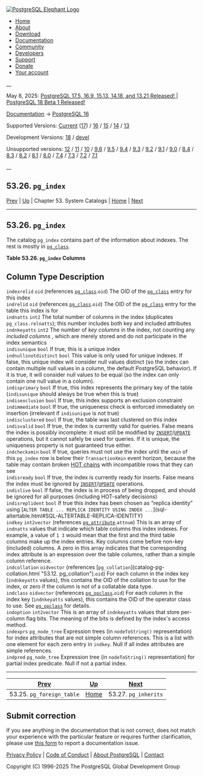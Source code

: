 [ ![PostgreSQL Elephant Logo](/media/img/about/press/elephant.png) ](/)

  * [Home](/ "Home")
  * [About](/about/ "About")
  * [Download](/download/ "Download")
  * [Documentation](/docs/ "Documentation")
  * [Community](/community/ "Community")
  * [Developers](/developer/ "Developers")
  * [Support](/support/ "Support")
  * [Donate](/about/donate/ "Donate")
  * [Your account](/account/ "Your account")

__

May 8, 2025: [ PostgreSQL 17.5, 16.9, 15.13, 14.18, and 13.21 Released! ](/about/news/postgresql-175-169-1513-1418-and-1321-released-3072/) | [ PostgreSQL 18 Beta 1 Released! ](/about/news/postgresql-18-beta-1-released-3070/)

[Documentation](/docs/ "Documentation") -> [PostgreSQL
16](/docs/16/index.html)

Supported Versions: [Current](/docs/current/catalog-pg-index.html "PostgreSQL
17 - 53.26. pg_index") ([17](/docs/17/catalog-pg-index.html "PostgreSQL 17 -
53.26. pg_index")) / [16](/docs/16/catalog-pg-index.html "PostgreSQL 16 -
53.26. pg_index") / [15](/docs/15/catalog-pg-index.html "PostgreSQL 15 -
53.26. pg_index") / [14](/docs/14/catalog-pg-index.html "PostgreSQL 14 -
53.26. pg_index") / [13](/docs/13/catalog-pg-index.html "PostgreSQL 13 -
53.26. pg_index")

Development Versions: [18](/docs/18/catalog-pg-index.html "PostgreSQL 18 -
53.26. pg_index") / [devel](/docs/devel/catalog-pg-index.html "PostgreSQL
devel - 53.26. pg_index")

Unsupported versions: [12](/docs/12/catalog-pg-index.html "PostgreSQL 12 -
53.26. pg_index") / [11](/docs/11/catalog-pg-index.html "PostgreSQL 11 -
53.26. pg_index") / [10](/docs/10/catalog-pg-index.html "PostgreSQL 10 -
53.26. pg_index") / [9.6](/docs/9.6/catalog-pg-index.html "PostgreSQL 9.6 -
53.26. pg_index") / [9.5](/docs/9.5/catalog-pg-index.html "PostgreSQL 9.5 -
53.26. pg_index") / [9.4](/docs/9.4/catalog-pg-index.html "PostgreSQL 9.4 -
53.26. pg_index") / [9.3](/docs/9.3/catalog-pg-index.html "PostgreSQL 9.3 -
53.26. pg_index") / [9.2](/docs/9.2/catalog-pg-index.html "PostgreSQL 9.2 -
53.26. pg_index") / [9.1](/docs/9.1/catalog-pg-index.html "PostgreSQL 9.1 -
53.26. pg_index") / [9.0](/docs/9.0/catalog-pg-index.html "PostgreSQL 9.0 -
53.26. pg_index") / [8.4](/docs/8.4/catalog-pg-index.html "PostgreSQL 8.4 -
53.26. pg_index") / [8.3](/docs/8.3/catalog-pg-index.html "PostgreSQL 8.3 -
53.26. pg_index") / [8.2](/docs/8.2/catalog-pg-index.html "PostgreSQL 8.2 -
53.26. pg_index") / [8.1](/docs/8.1/catalog-pg-index.html "PostgreSQL 8.1 -
53.26. pg_index") / [8.0](/docs/8.0/catalog-pg-index.html "PostgreSQL 8.0 -
53.26. pg_index") / [7.4](/docs/7.4/catalog-pg-index.html "PostgreSQL 7.4 -
53.26. pg_index") / [7.3](/docs/7.3/catalog-pg-index.html "PostgreSQL 7.3 -
53.26. pg_index") / [7.2](/docs/7.2/catalog-pg-index.html "PostgreSQL 7.2 -
53.26. pg_index") / [7.1](/docs/7.1/catalog-pg-index.html "PostgreSQL 7.1 -
53.26. pg_index")

__

53.26. `pg_index`  
---  
[Prev](catalog-pg-foreign-table.html "53.25. pg_foreign_table")  | [Up](catalogs.html "Chapter 53. System Catalogs") | Chapter 53. System Catalogs | [Home](index.html "PostgreSQL 16.9 Documentation") |  [Next](catalog-pg-inherits.html "53.27. pg_inherits")  
  
* * *

## 53.26. `pg_index` #

The catalog `pg_index` contains part of the information about indexes. The
rest is mostly in [`pg_class`](catalog-pg-class.html "53.11. pg_class").

**Table  53.26. `pg_index` Columns**

Column Type Description  
---  
`indexrelid` `oid` (references [`pg_class`](catalog-pg-class.html
"53.11. pg_class").`oid`) The OID of the [`pg_class`](catalog-pg-class.html
"53.11. pg_class") entry for this index  
`indrelid` `oid` (references [`pg_class`](catalog-pg-class.html
"53.11. pg_class").`oid`) The OID of the [`pg_class`](catalog-pg-class.html
"53.11. pg_class") entry for the table this index is for  
`indnatts` `int2` The total number of columns in the index (duplicates
`pg_class.relnatts`); this number includes both key and included attributes  
`indnkeyatts` `int2` The number of _key columns_ in the index, not counting
any _included columns_ , which are merely stored and do not participate in the
index semantics  
`indisunique` `bool` If true, this is a unique index  
`indnullsnotdistinct` `bool` This value is only used for unique indexes. If
false, this unique index will consider null values distinct (so the index can
contain multiple null values in a column, the default PostgreSQL behavior). If
it is true, it will consider null values to be equal (so the index can only
contain one null value in a column).  
`indisprimary` `bool` If true, this index represents the primary key of the
table (`indisunique` should always be true when this is true)  
`indisexclusion` `bool` If true, this index supports an exclusion constraint  
`indimmediate` `bool` If true, the uniqueness check is enforced immediately on
insertion (irrelevant if `indisunique` is not true)  
`indisclustered` `bool` If true, the table was last clustered on this index  
`indisvalid` `bool` If true, the index is currently valid for queries. False
means the index is possibly incomplete: it must still be modified by
[`INSERT`](sql-insert.html "INSERT")/[`UPDATE`](sql-update.html "UPDATE")
operations, but it cannot safely be used for queries. If it is unique, the
uniqueness property is not guaranteed true either.  
`indcheckxmin` `bool` If true, queries must not use the index until the `xmin`
of this `pg_index` row is below their `TransactionXmin` event horizon, because
the table may contain broken [HOT chains](storage-hot.html "73.7. Heap-Only
Tuples \(HOT\)") with incompatible rows that they can see  
`indisready` `bool` If true, the index is currently ready for inserts. False
means the index must be ignored by [`INSERT`](sql-insert.html
"INSERT")/[`UPDATE`](sql-update.html "UPDATE") operations.  
`indislive` `bool` If false, the index is in process of being dropped, and
should be ignored for all purposes (including HOT-safety decisions)  
`indisreplident` `bool` If true this index has been chosen as “replica
identity” using [`ALTER TABLE ... REPLICA IDENTITY USING INDEX ...`](sql-
altertable.html#SQL-ALTERTABLE-REPLICA-IDENTITY)  
`indkey` `int2vector` (references [`pg_attribute`](catalog-pg-attribute.html
"53.7. pg_attribute").`attnum`) This is an array of `indnatts` values that
indicate which table columns this index indexes. For example, a value of `1 3`
would mean that the first and the third table columns make up the index
entries. Key columns come before non-key (included) columns. A zero in this
array indicates that the corresponding index attribute is an expression over
the table columns, rather than a simple column reference.  
`indcollation` `oidvector` (references [`pg_collation`](catalog-pg-
collation.html "53.12. pg_collation").`oid`) For each column in the index key
(`indnkeyatts` values), this contains the OID of the collation to use for the
index, or zero if the column is not of a collatable data type.  
`indclass` `oidvector` (references [`pg_opclass`](catalog-pg-opclass.html
"53.33. pg_opclass").`oid`) For each column in the index key (`indnkeyatts`
values), this contains the OID of the operator class to use. See
[`pg_opclass`](catalog-pg-opclass.html "53.33. pg_opclass") for details.  
`indoption` `int2vector` This is an array of `indnkeyatts` values that store
per-column flag bits. The meaning of the bits is defined by the index's access
method.  
`indexprs` `pg_node_tree` Expression trees (in `nodeToString()`
representation) for index attributes that are not simple column references.
This is a list with one element for each zero entry in `indkey`. Null if all
index attributes are simple references.  
`indpred` `pg_node_tree` Expression tree (in `nodeToString()` representation)
for partial index predicate. Null if not a partial index.  
  
  

* * *

[Prev](catalog-pg-foreign-table.html "53.25. pg_foreign_table")  | [Up](catalogs.html "Chapter 53. System Catalogs") |  [Next](catalog-pg-inherits.html "53.27. pg_inherits")  
---|---|---  
53.25. `pg_foreign_table`  | [Home](index.html "PostgreSQL 16.9 Documentation") |  53.27. `pg_inherits`  
  
## Submit correction

If you see anything in the documentation that is not correct, does not match
your experience with the particular feature or requires further clarification,
please use [this form](/account/comments/new/16/catalog-pg-index.html/) to
report a documentation issue.

[Privacy Policy](/about/privacypolicy) | [Code of Conduct](/about/policies/coc/) | [About PostgreSQL](/about/) | [Contact](/about/contact/)  

Copyright (C) 1996-2025 The PostgreSQL Global Development Group

